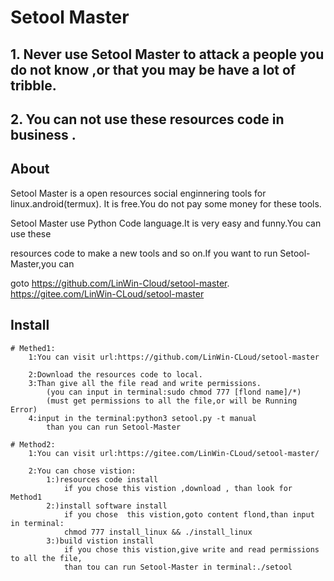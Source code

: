 # Setool Master

## 1. Never use Setool Master to attack a people you do not know ,or that you may be have a lot of tribble. 
## 2. You can not use these resources code in business .

## About

  Setool Master is a open resources social enginnering tools for linux.android(termux).
It is free.You do not pay some money for these tools.

  Setool Master use Python Code language.It is very easy and funny.You can use these 
  
resources code to make a new tools and so on.If you want to run Setool-Master,you can 

goto https://github.com/LinWin-Cloud/setool-master. https://gitee.com/LinWin-CLoud/setool-master

## Install

    # Methed1:
        1:You can visit url:https://github.com/LinWin-CLoud/setool-master
        
        2:Download the resources code to local.
        3:Than give all the file read and write permissions.
            (you can input in terminal:sudo chmod 777 [flond name]/*)
            (must get permissions to all the file,or will be Running Error)
        4:input in the terminal:python3 setool.py -t manual
            than you can run Setool-Master
            
    # Method2:
        1:You can visit url:https://gitee.com/LinWin-CLoud/setool-master/
        
        2:You can chose vistion:
            1:)resources code install
                if you chose this vistion ,download , than look for Method1
            2:)install software install
                if you chose  this vistion,goto content flond,than input in terminal:
                chmod 777 install_linux && ./install_linux
            3:)build vistion install
                if you chose this vistion,give write and read permissions to all the file,
                than tou can run Setool-Master in terminal:./setool
